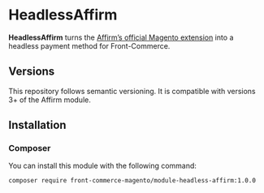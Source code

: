 # HeadlessAffirm

**HeadlessAffirm** turns the [Affirm’s official Magento extension](https://github.com/Affirm/Magento2_Affirm) into a headless payment method for Front-Commerce.


## Versions

This repository follows semantic versioning. It is compatible with versions 3+ of the Affirm module.

## Installation

### Composer

You can install this module with the following command:
```
composer require front-commerce-magento/module-headless-affirm:1.0.0
```